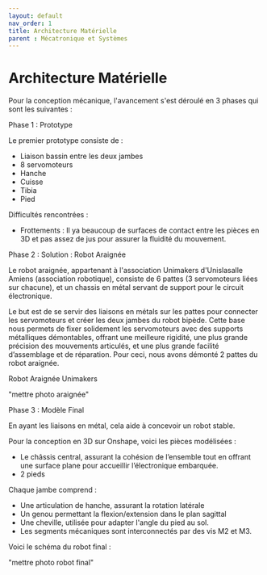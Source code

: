 ```yaml
---
layout: default
nav_order: 1
title: Architecture Matérielle
parent : Mécatronique et Systèmes
---
```


# Architecture Matérielle

Pour la conception mécanique, l'avancement s'est déroulé en 3 phases qui sont les suivantes : 



Phase 1 : Prototype 

Le premier prototype consiste de : 

- Liaison bassin entre les deux jambes
- 8 servomoteurs 
- Hanche 
- Cuisse
- Tibia 
- Pied 

Difficultés rencontrées : 

- Frottements : Il ya beaucoup de surfaces de contact entre les pièces en 3D et pas assez de jus pour assurer la fluidité du mouvement. 



Phase 2 : Solution : Robot Araignée 

Le robot araignée, appartenant à l'association Unimakers d'Unislasalle Amiens (association robotique), consiste de 6 pattes (3 servomoteurs liées sur chacune), et un chassis en métal servant de support pour le circuit électronique. 

Le but est de se servir des liaisons en métals sur les pattes pour connecter les servomoteurs et créer les deux jambes du robot bipède. Cette base nous permets de fixer solidement les servomoteurs avec des supports métalliques démontables, offrant une meilleure rigidité, une plus grande précision des mouvements articulés, et une plus grande facilité d’assemblage et de réparation. Pour ceci, nous avons démonté 2 pattes du robot araignée.

Robot Araignée Unimakers 


"mettre photo araignée"



Phase 3 : Modèle Final 

En ayant les liaisons en métal, cela aide à concevoir un robot stable. 

Pour la conception en 3D sur Onshape, voici les pièces modélisées : 

- Le châssis central, assurant la cohésion de l’ensemble tout en offrant une surface plane pour accueillir l’électronique embarquée. 
- 2 pieds 

Chaque jambe comprend :

- Une articulation de hanche, assurant la rotation latérale
- Un genou permettant la flexion/extension dans le plan sagittal
- Une cheville, utilisée pour adapter l'angle du pied au sol.
- Les segments mécaniques sont interconnectés par des vis M2 et M3. 

Voici le schéma du robot final : 

"mettre photo robot final" 





